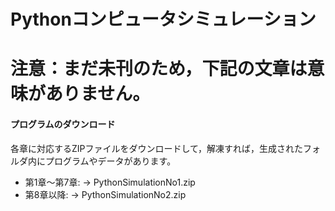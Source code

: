 # Pythonコンピュータシミュレーション
# 注意：まだ未刊のため，下記の文章は意味がありません。
#### プログラムのダウンロード
各章に対応するZIPファイルをダウンロードして，解凍すれば，生成されたフォルダ内にプログラムやデータがあります。
- 第1章～第7章: &rarr; PythonSimulationNo1.zip
- 第8章以降: &rarr; PythonSimulationNo2.zip
